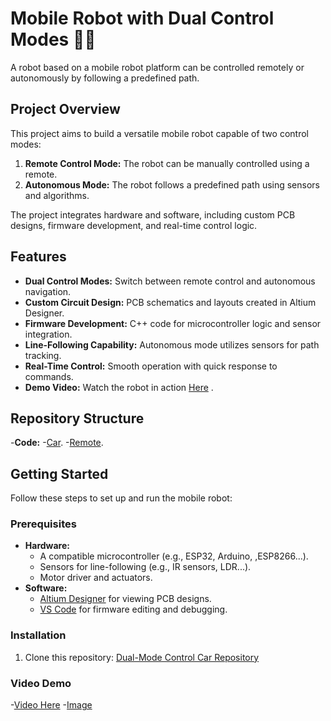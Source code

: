 # Mobile Robot with Dual Control Modes 🤖🚗

A robot based on a mobile robot platform can be controlled remotely or autonomously by following a predefined path.

## Project Overview
This project aims to build a versatile mobile robot capable of two control modes:
1. **Remote Control Mode:** The robot can be manually controlled using a remote.
2. **Autonomous Mode:** The robot follows a predefined path using sensors and algorithms.

The project integrates hardware and software, including custom PCB designs, firmware development, and real-time control logic.

## Features
- **Dual Control Modes:** Switch between remote control and autonomous navigation.
- **Custom Circuit Design:** PCB schematics and layouts created in Altium Designer.
- **Firmware Development:** C++ code for microcontroller logic and sensor integration.
- **Line-Following Capability:** Autonomous mode utilizes sensors for path tracking.
- **Real-Time Control:** Smooth operation with quick response to commands.
- **Demo Video:** Watch the robot in action [Here](https://youtu.be/TzDKLDsIgCA)
.

## Repository Structure
-**Code:**
-[Car](https://github.com/nguyenbinh-shark/Dual-Mode_Control_Car/blob/main/dual-control%20car/car/code/src/main.cpp).
-[Remote](https://github.com/nguyenbinh-shark/Dual-Mode_Control_Car/blob/main/dual-control%20car/remote/remotevscode/src/main.cpp).
## Getting Started
Follow these steps to set up and run the mobile robot:

### Prerequisites
- **Hardware:**
  - A compatible microcontroller (e.g., ESP32, Arduino, ,ESP8266...).
  - Sensors for line-following (e.g., IR sensors, LDR...).
  - Motor driver and actuators.
- **Software:**
  - [Altium Designer](https://www.altium.com/) for viewing PCB designs.
  - [VS Code](https://code.visualstudio.com/) for firmware editing and debugging.

### Installation
1. Clone this repository:
   [Dual-Mode Control Car Repository](https://github.com/nguyenbinh-shark/Dual-Mode_Control_Car)

### Video Demo
-[Video Here](https://youtu.be/TzDKLDsIgCA)
-[Image](https://github.com/nguyenbinh-shark/Dual-Mode_Control_Car/tree/main/dual-control%20car/Image)

